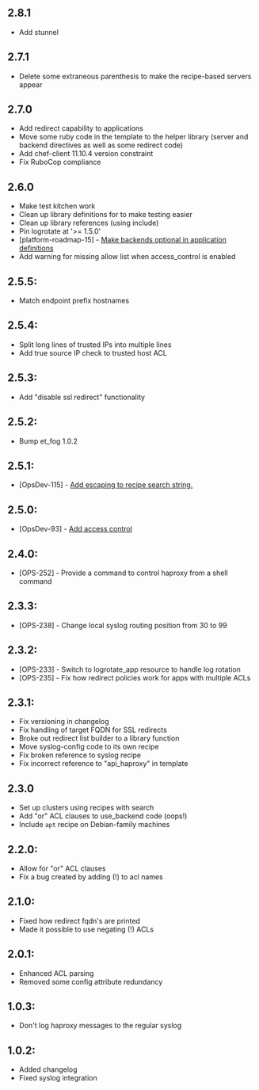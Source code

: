 ## 2.8.1

* Add stunnel

## 2.7.1

* Delete some extraneous parenthesis to make the recipe-based servers appear

## 2.7.0

* Add redirect capability to applications
* Move some ruby code in the template to the helper library (server and backend directives as well as some redirect code)
* Add chef-client 11.10.4 version constraint
* Fix RuboCop compliance

## 2.6.0

* Make test kitchen work
* Clean up library definitions for to make testing easier
* Clean up library references (using include)
* Pin logrotate at '>= 1.5.0'
* [platform-roadmap-15] - [Make backends optional in application definitions](https://trello.com/c/lwdLGnpU/15-app-token-lock-down "Trello")
* Add warning for missing allow list when access_control is enabled

## 2.5.5:

* Match endpoint prefix hostnames

## 2.5.4:

* Split long lines of trusted IPs into multiple lines
* Add true source IP check to trusted host ACL

## 2.5.3:

* Add "disable ssl redirect" functionality

## 2.5.2:

* Bump et_fog 1.0.2

## 2.5.1:

* [OpsDev-115] - [Add escaping to recipe search string.](https://trello.com/c/8ZyyIefd/115-recipe-search-in-et-haproxy-cookbook-doesn-t-work-if-cookbook-contains-a-colon "Trello")

## 2.5.0:

* [OpsDev-93] - [Add access control](https://trello.com/c/OdklBNsV/93-add-access-control-to-haproxy "Trello")

## 2.4.0:

* [OPS-252] - Provide a command to control haproxy from a shell command

## 2.3.3:

* [OPS-238] - Change local syslog routing position from 30 to 99

## 2.3.2:

* [OPS-233] - Switch to logrotate_app resource to handle log rotation
* [OPS-235] - Fix how redirect policies work for apps with multiple ACLs

## 2.3.1:

* Fix versioning in changelog
* Fix handling of target FQDN for SSL redirects
* Broke out redirect list builder to a library function
* Move syslog-config code to its own recipe
* Fix broken reference to syslog recipe
* Fix incorrect reference to "api_haproxy" in template

## 2.3.0

* Set up clusters using recipes with search
* Add "or" ACL clauses to use_backend code (oops!)
* Include `apt` recipe on Debian-family machines

## 2.2.0:

* Allow for "or" ACL clauses
* Fix a bug created by adding (!) to acl names

## 2.1.0:

* Fixed how redirect fqdn's are printed
* Made it possible to use negating (!) ACLs

## 2.0.1:

* Enhanced ACL parsing
* Removed some config attribute redundancy

## 1.0.3:

* Don't log haproxy messages to the regular syslog

## 1.0.2:

* Added changelog
* Fixed syslog integration

